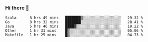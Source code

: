 ### Hi there 👋

<!--
**yeya24/yeya24** is a ✨ _special_ ✨ repository because its `README.md` (this file) appears on your GitHub profile.

Here are some ideas to get you started:

- 🔭 I’m currently working on ...
- 🌱 I’m currently learning ...
- 👯 I’m looking to collaborate on ...
- 🤔 I’m looking for help with ...
- 💬 Ask me about ...
- 📫 How to reach me: ...
- 😄 Pronouns: ...
- ⚡ Fun fact: ...
-->

<!--START_SECTION:waka-->
```text
Scala      8 hrs 49 mins   ███████▒░░░░░░░░░░░░░░░░░   29.32 % 
Go         8 hrs 32 mins   ███████░░░░░░░░░░░░░░░░░░   28.41 % 
Java       5 hrs 46 mins   ████▓░░░░░░░░░░░░░░░░░░░░   19.22 % 
Other      1 hr 31 mins    █▒░░░░░░░░░░░░░░░░░░░░░░░   05.06 % 
Makefile   1 hr 25 mins    █▒░░░░░░░░░░░░░░░░░░░░░░░   04.73 % 
```
<!--END_SECTION:waka-->
